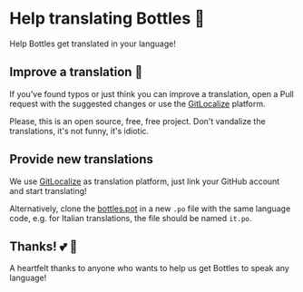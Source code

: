 # Help translating Bottles :rocket:
Help Bottles get translated in your language!

## Improve a translation :raising_hand:
If you've found typos or just think you can improve a translation, open a 
Pull request with the suggested changes or use the 
[GitLocalize](https://gitlocalize.com/repo/5547) platform.

Please, this is an open source, free, free project. Don't vandalize the 
translations, it's not funny, it's idiotic.

## Provide new translations
We use [GitLocalize](https://gitlocalize.com/repo/5547) as translation platform, 
just link your GitHub account and start translating!

Alternatively, clone the [bottles.pot](https://github.com/bottlesdevs/Bottles/blob/master/po/bottles.pot) 
in a new `.po` file with the same language code, e.g. for Italian 
translations, the file should be named `it.po`.

## Thanks! :two_hearts: :tada:
A heartfelt thanks to anyone who wants to help us get Bottles to speak any language!
